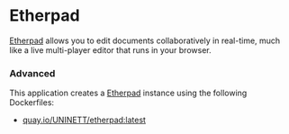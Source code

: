 # Etherpad

[Etherpad](http://etherpad.org/) allows you to edit documents collaboratively in real-time, much like a live multi-player editor that runs in your browser.

### Advanced
This application creates a [Etherpad](https://github.com/UNINETT/appstore-app-etherpad) instance using the following Dockerfiles:
  - [quay.io/UNINETT/etherpad:latest](https://github.com/UNINETT/appstore-app-etherpad/blob/master/Dockerfile)